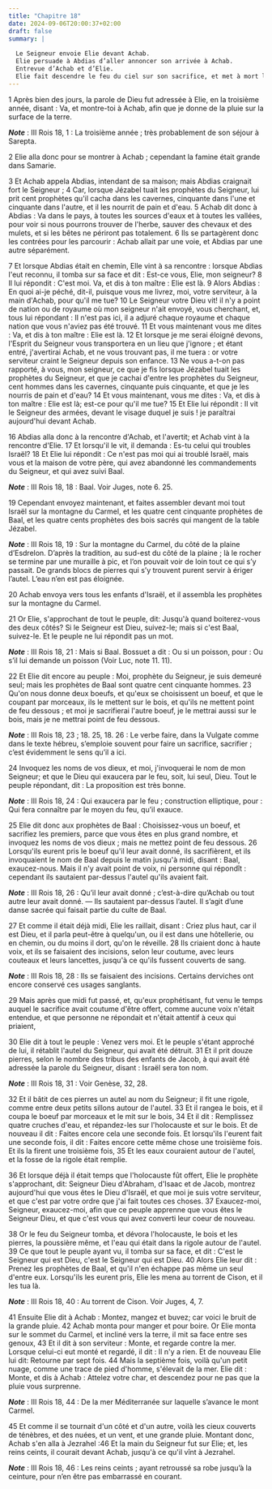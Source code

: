 ```yaml
---
title: "Chapitre 18"
date: 2024-09-06T20:00:37+02:00
draft: false
summary: |
  
  Le Seigneur envoie Elie devant Achab.
  Elie persuade à Abdias d’aller annoncer son arrivée à Achab.
  Entrevue d’Achab et d’Elie.
  Elie fait descendre le feu du ciel sur son sacrifice, et met à mort les faux prophètes de Baal ; il promet de la pluie et elle tombe.
---
```



1 Après bien des jours, la parole de Dieu fut adressée à Elie, en la troisième année, disant : Va, et montre-toi à Achab, afin que je donne de la pluie sur la surface de la terre.

***Note*** :  III Rois 18, 1 : La troisième année ; très probablement de son séjour à Sarepta.

2 Elie alla donc pour se montrer à Achab ; cependant la famine était grande dans Samarie.


3 Et Achab appela Abdias, intendant de sa maison; mais Abdias craignait fort le Seigneur ; 4 Car, lorsque Jézabel tuait les prophètes du Seigneur, lui prit cent prophètes qu'il cacha dans les cavernes, cinquante dans l'une et cinquante dans l'autre, et il les nourrit de pain et d'eau. 5 Achab dit donc à Abdias : Va dans le pays, à toutes les sources d'eaux et à toutes les vallées, pour voir si nous pourrons trouver de l'herbe, sauver des chevaux et des mulets, et si les bêtes ne périront pas totalement. 6 Ils se partagèrent donc les contrées pour les parcourir : Achab allait par une voie, et Abdias par une autre séparément.


7 Et lorsque Abdias était en chemin, Elle vint à sa rencontre : lorsque Abdias l'eut reconnu, il tomba sur sa face et dit : Est-ce vous, Elie, mon seigneur? 8 Il lui répondit : C'est moi. Va, et dis à ton maître : Elie est là. 9 Alors Abdias : En quoi ai-je péché, dit-il, puisque vous me livrez, moi, votre serviteur, à la main d'Achab, pour qu'il me tue? 10 Le Seigneur votre Dieu vit! il n'y a point de nation ou de royaume où mon seigneur n'ait envoyé, vous cherchant, et, tous lui répondant : Il n'est pas ici, il a adjuré chaque royaume et chaque nation que vous n'aviez pas été trouvé. 11 Et vous maintenant vous me dites : Va, et dis à ton maître : Elie est là. 12 Et lorsque je me serai éloigné devons, l'Esprit du Seigneur vous transportera en un lieu que j'ignore ; et étant entré, j'avertirai Achab, et ne vous trouvant pas, il me tuera : or votre serviteur craint le Seigneur depuis son enfance. 13 Ne vous a-t-on pas rapporté, à vous, mon seigneur, ce que je fis lorsque Jézabel tuait les prophètes du Seigneur, et
que je cachai d'entre les prophètes du Seigneur, cent hommes dans les cavernes, cinquante puis cinquante, et que je les nourris de pain et d'eau? 14 Et vous maintenant, vous me dites : Va, et dis à ton maître : Elie est là; est-ce pour qu'il me tue? 15 Et Elie lui répondit : Il vit le Seigneur des armées, devant le visage duquel je suis ! je paraîtrai aujourd'hui devant Achab.


16 Abdias alla donc à la rencontre d'Achab, et l'avertit; et Achab vint à la rencontre d'Elie. 17 Et lorsqu'il le vit, il demanda : Es-tu celui qui troubles Israël? 18 Et Elie lui répondit : Ce n'est pas moi qui ai troublé Israël, mais vous et la maison de votre père, qui avez abandonné les commandements du Seigneur, et qui avez suivi Baal.

***Note*** :  III Rois 18, 18 : Baal. Voir Juges, note 6. 25.

19 Cependant envoyez maintenant, et faites assembler devant moi tout Israël sur la montagne du Carmel, et les quatre cent cinquante prophètes de Baal, et les quatre cents prophètes des bois sacrés qui mangent de la table Jézabel.

***Note*** :  III Rois 18, 19 : Sur la montagne du Carmel, du côté de la plaine d’Esdrelon. D’après la tradition, au sud-est du côté de la plaine ; là le rocher se termine par une muraille à pic, et l’on pouvait voir de loin tout ce qui s’y passait. De grands blocs de pierres qui s’y trouvent purent servir à ériger l’autel. L’eau n’en est pas éloignée.


20 Achab envoya vers tous les enfants d'Israël, et il assembla les prophètes sur la montagne du Carmel.


21 Or Elie, s'approchant de tout le peuple, dit: Jusqu'à quand boiterez-vous des deux côtés? Si le Seigneur est Dieu, suivez-le; mais si c'est Baal, suivez-le. Et le peuple ne lui répondit pas un mot.

***Note*** :  III Rois 18, 21 : Mais si Baal. Bossuet a dit : Ou si un poisson, pour : Ou s’il lui demande un poisson (Voir Luc, note 11. 11).

22 Et Elie dit encore au peuple : Moi, prophète du Seigneur, je suis demeuré seul; mais les prophètes de Baal sont quatre cent cinquante hommes. 23 Qu'on nous donne deux boeufs, et qu'eux se choisissent un boeuf, et que le coupant par morceaux, ils le mettent sur le bois, et qu'ils ne mettent point de feu dessous ; et moi je sacrifierai l'autre boeuf, je le mettrai aussi sur le bois, mais je ne mettrai point de feu dessous.

***Note*** :  III Rois 18, 23 ; 18. 25, 18. 26 : Le verbe faire, dans la Vulgate comme dans le texte hébreu, s’emploie souvent pour faire un sacrifice, sacrifier ; c’est évidemment le sens qu’il a ici.

24 Invoquez les noms de vos dieux, et moi, j'invoquerai le nom de mon Seigneur; et que le Dieu qui exaucera par le feu, soit, lui seul, Dieu. Tout le peuple répondant, dit : La proposition est très bonne.

***Note*** :  III Rois 18, 24 : Qui exaucera par le feu ; construction elliptique, pour : Qui fera connaître par le moyen du feu, qu’il exauce.


25 Elie dit donc aux prophètes de Baal : Choisissez-vous un boeuf, et sacrifiez les premiers, parce que vous êtes en plus grand nombre, et invoquez les noms de vos dieux ; mais ne mettez point de feu dessous. 26 Lorsqu'ils eurent pris le boeuf qu'il leur avait donné, ils sacrifièrent, et ils invoquaient le nom de Baal depuis le matin jusqu'à midi, disant : Baal, exaucez-nous. Mais il n'y avait point de voix, ni personne qui répondît : cependant ils sautaient par-dessus l'autel qu'ils avaient fait.

***Note*** :  III Rois 18, 26 : Qu’il leur avait donné ; c’est-à-dire qu’Achab ou tout autre leur avait donné. ― Ils sautaient par-dessus l’autel. Il s’agit d’une danse sacrée qui faisait partie du culte de Baal.

27 Et comme il était déjà midi, Elie les raillait, disant : Criez plus haut, car il est Dieu, et il parla peut-être à quelqu'un, ou il est dans une hôtellerie, ou en chemin, ou du moins il dort, qu'on le réveille. 28 Ils criaient donc à haute voix, et ils se faisaient des incisions, selon leur coutume, avec leurs couteaux et leurs lancettes, jusqu'à ce qu'ils fussent couverts de sang.

***Note*** :  III Rois 18, 28 : Ils se faisaient des incisions. Certains derviches ont encore conservé ces usages sanglants.

29 Mais après que midi fut passé, et, qu'eux prophétisant, fut venu le temps auquel le sacrifice avait coutume d'être offert, comme aucune voix n'était entendue, et que personne ne répondait et n'était attentif à ceux qui priaient,


30 Elie dit à tout le peuple : Venez vers moi. Et le peuple s'étant approché de lui, il rétablit l'autel du Seigneur, qui avait été détruit. 31 Et il prit douze pierres, selon le nombre des tribus des enfants de Jacob, à qui avait été adressée la parole du Seigneur, disant : Israël sera ton nom.

***Note*** :  III Rois 18, 31 : Voir Genèse, 32, 28.

32 Et il bâtit de ces pierres un autel au nom du Seigneur; il fit une rigole, comme entre deux petits sillons autour de l'autel. 33 Et il rangea le bois, et il coupa le boeuf par morceaux et le mit sur le bois, 34 Et il dit : Remplissez quatre cruches d'eau, et répandez-les sur l'holocauste et sur le bois. Et de nouveau il dit : Faites encore cela une seconde fois. Et lorsqu'ils l'eurent fait une seconde fois, il dit : Faites encore cette même chose une troisième fois. Et ils la firent une troisième fois, 35 Et les eaux couraient autour de l'autel, et la fosse de la rigole était remplie.


36 Et lorsque déjà il était temps que l'holocauste fût offert, Elie le prophète s'approchant, dit: Seigneur Dieu d'Abraham, d'Isaac et de Jacob, montrez aujourd'hui que vous êtes le Dieu d'Israël, et que moi je suis votre serviteur, et que c'est par votre ordre que j'ai fait toutes ces choses. 37 Exaucez-moi, Seigneur, exaucez-moi, afin que ce peuple apprenne que vous êtes le Seigneur Dieu, et que c'est vous qui avez converti leur coeur de nouveau.


38 Or le feu du Seigneur tomba, et dévora l'holocauste, le bois et les pierres, la poussière même, et l'eau qui était dans la rigole autour de l'autel. 39 Ce que tout le peuple ayant vu, il tomba sur sa face, et dit : C'est le Seigneur qui est Dieu, c'est le Seigneur qui est Dieu. 40 Alors Elie leur dit : Prenez les prophètes de Baal, et qu'il n'en échappe pas même un seul d'entre eux. Lorsqu'ils les eurent pris, Elie les mena au torrent de Cison, et il les tua là.

***Note*** :  III Rois 18, 40 : Au torrent de Cison. Voir Juges, 4, 7.


41 Ensuite Elie dit à Achab : Montez, mangez et buvez; car voici le bruit de la grande pluie. 42 Achab monta pour manger et pour boire. Or Elie monta sur le sommet du Carmel, et incliné vers la terre, il mit sa face entre ses genoux, 43 Et il dit à son serviteur : Monte, et regarde contre la mer. Lorsque celui-ci eut monté et regardé, il dit : Il n'y a rien. Et de nouveau Elie lui dit: Retourne par sept fois. 44 Mais la septième fois, voilà qu'un petit nuage, comme une trace de pied d'homme, s'élevait de la mer. Elie dit : Monte, et dis à Achab : Attelez votre char, et descendez pour ne pas que la pluie vous surprenne.

***Note*** :  III Rois 18, 44 : De la mer Méditerranée sur laquelle s’avance le mont Carmel.

45 Et comme il se tournait d'un côté et d'un autre, voilà les cieux couverts de ténèbres, et des nuées, et un vent, et une grande pluie. Montant donc, Achab s'en alla à Jezrahel :46 Et la main du Seigneur fut sur Elie; et, les reins ceints, il courait devant Achab, jusqu'à ce qu'il vînt à Jezrahel.

***Note*** :  III Rois 18, 46 : Les reins ceints ; ayant retroussé sa robe jusqu’à la ceinture, pour n’en être pas embarrassé en courant.

